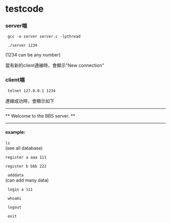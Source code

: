 # testcode

### server端

` gcc -o server server.c -lpthread`


` ./server 1234`

(1234 can be any number)

當有新的client連線時，會顯示"New connection"

### client端

` telnet 127.0.0.1 1234`

連線成功時，會顯示如下

********************************
** Welcome to the BBS server. **
********************************


#### example:

`ls`    
(see all database)

`register a aaa 111`

`register b bbb 222`

` adddata`    
(can add many data)

` login a 111`

` whoami`

` logout`

` exit`
